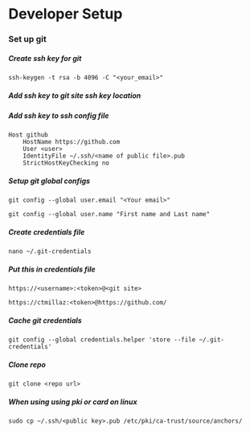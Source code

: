 # Developer Setup
### Set up git
##### Create ssh key for git
```ssh-keygen -t rsa -b 4096 -C "<your_email>"```

##### Add ssh key to git site ssh key location
##### Add ssh key to ssh config file
```
Host github
    HostName https://github.com
    User <user>
    IdentityFile ~/.ssh/<name of public file>.pub
    StrictHostKeyChecking no
```

##### Setup git global configs
```git config --global user.email "<Your email>"```

```git config --global user.name "First name and Last name"```

##### Create credentials file
```nano ~/.git-credentials```

##### Put this in credentials file
```https://<username>:<token>@<git site>```

```https://ctmillaz:<token>@https://github.com/```

##### Cache git credentials
```git config --global credentials.helper 'store --file ~/.git-credentials'```

##### Clone repo
```git clone <repo url>```

##### When using using pki or card on linux
```sudo cp ~/.ssh/<public key>.pub /etc/pki/ca-trust/source/anchors/``` 
